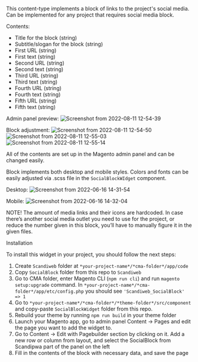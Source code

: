 This content-type implements a block of links to the project's social media. Can be implemented for any project that requires social media block.

Contents:
-	Title for the block (string)
-	Subtitle/slogan for the block (string)
-	First URL (string)
-	First text (string)
-	Second URL (string)
-	Second text (string)
-	Third URL (string)
-	Third text (string)
-	Fourth URL (string)
-	Fourth text (string)
-	Fifth URL (string)
-	Fifth text (string)

Admin panel preview:
![Screenshot from 2022-08-11 12-54-39](https://user-images.githubusercontent.com/102791059/184108895-00c89ba4-5734-4001-9d1f-901dff0c1735.png)

Block adjustment:
![Screenshot from 2022-08-11 12-54-50](https://user-images.githubusercontent.com/102791059/184108933-c6854dc8-199a-4e86-a22a-46fbadaea669.png)
![Screenshot from 2022-08-11 12-55-03](https://user-images.githubusercontent.com/102791059/184108944-38bfe409-9988-4f8a-8cb1-8381db06ce6f.png)
![Screenshot from 2022-08-11 12-55-14](https://user-images.githubusercontent.com/102791059/184108954-f51891f1-ab4e-4de8-9d93-aa1eba0db8c3.png)


All of the contents are set up in the Magento admin panel and can be changed easily.

Block implements both desktop and mobile styles. Colors and fonts can be easily adjusted via .scss file in the `SocialBlockWIdget` component.

Desktop:
![Screenshot from 2022-06-16 14-31-54](https://user-images.githubusercontent.com/102791059/179862509-c96d1db0-b772-4875-bf8b-ea240e3c8caf.png)


Mobile:
![Screenshot from 2022-06-16 14-32-04](https://user-images.githubusercontent.com/102791059/179862547-4bb0641e-5f3a-4be3-867f-eb724a8328a7.png)


NOTE!
The amount of media links and their icons are hardcoded. In case there’s another social media outlet you need to use for the project, or reduce the number given in this block, you’ll have to manually figure it in the given files. 

Installation

To install this widget in your project, you should follow the next steps:
1)	Create `Scandiweb` folder at `*your-project-name*/*cma-folder*/app/code`
2)	Copy `SocialBlock` folder from this repo to `Scandiweb`
3)	Go to CMA folder, enter Magento CLI (`npm run cli`) and run `magento setup:upgrade` command. In `*your-project-name*/*cma-folder*/app/etc/config.php` you should see `'Scandiweb_SocialBlock' => 1`
4)	Go to `*your-project-name*/*cma-folder*/*theme-folder*/src/component` and copy-paste `SocialBlockWidget` folder from this repo.
5)	Rebuild your theme by running `npm run build` in your theme folder
6)	Launch your Magento app, go to admin panel Content -> Pages and edit the page you want to add the widget to.
7)	Go to Content -> Edit with Pagebuilder section by clicking on it. Add a new row or column from layout, and select the SocialBlock from Scandipwa part of the panel on the left
8)  Fill in the contents of the block with necessary data, and save the page
